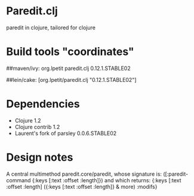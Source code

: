 # Paredit.clj

paredit in clojure, tailored for clojure

# Build tools "coordinates"

##maven/ivy:
        <dependency>
                <groupId>org.lpetit</groupId>
                <artifactId>paredit.clj</artifactId>
                <version>0.12.1.STABLE02</version>
        </dependency>

##lein/cake:
        [org.lpetit/paredit.clj "0.12.1.STABLE02"]

# Dependencies

* Clojure 1.2
* Clojure contrib 1.2
* Laurent's fork of parsley 0.0.6.STABLE02

# Design notes
A central multimethod paredit.core/paredit, whose signature is:
   ([:paredit-command {:keys [:text :offset :length]})
and which returns: 
   {:keys [:text :offset :length] ({:keys [:text :offset :length]} & more) :modifs}   